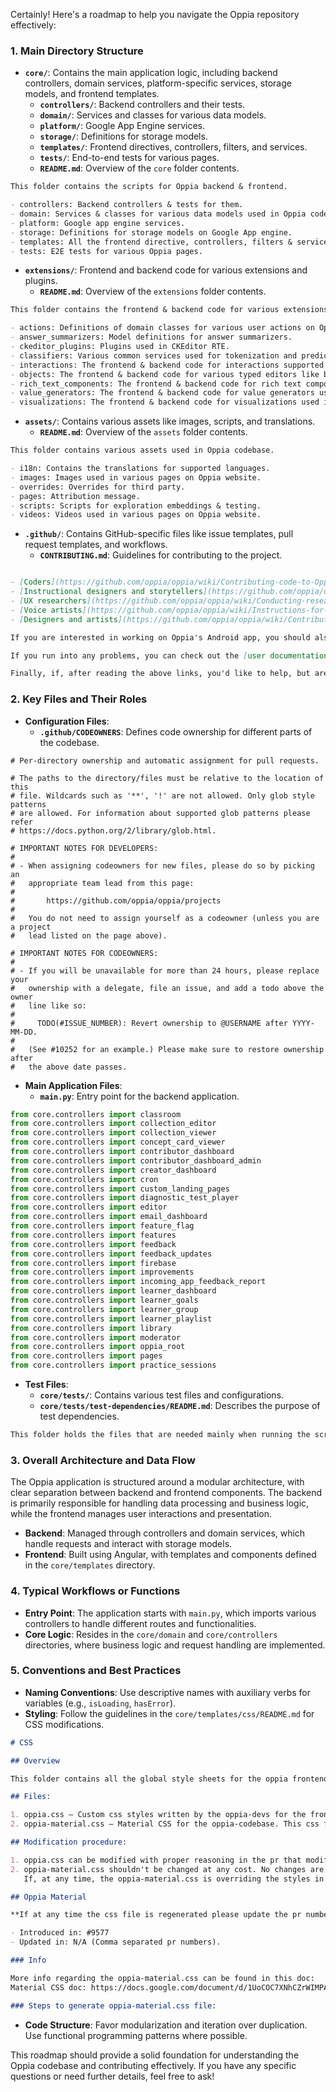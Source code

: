 

Certainly! Here's a roadmap to help you navigate the Oppia repository effectively:

### 1. Main Directory Structure

- **`core/`**: Contains the main application logic, including backend controllers, domain services, platform-specific services, storage models, and frontend templates.
  - **`controllers/`**: Backend controllers and their tests.
  - **`domain/`**: Services and classes for various data models.
  - **`platform/`**: Google App Engine services.
  - **`storage/`**: Definitions for storage models.
  - **`templates/`**: Frontend directives, controllers, filters, and services.
  - **`tests/`**: End-to-end tests for various pages.
  - **`README.md`**: Overview of the `core` folder contents.
    
```1:9:core/README.md
This folder contains the scripts for Oppia backend & frontend.

- controllers: Backend controllers & tests for them.
- domain: Services & classes for various data models used in Oppia codebase.
- platform: Google app engine services.
- storage: Definitions for storage models on Google App engine.
- templates: All the frontend directive, controllers, filters & services.
- tests: E2E tests for various Oppia pages.

```


- **`extensions/`**: Frontend and backend code for various extensions and plugins.
  - **`README.md`**: Overview of the `extensions` folder contents.
    
```1:12:extensions/README.md
This folder contains the frontend & backend code for various extensions & plugins used in Oppia codebase.

- actions: Definitions of domain classes for various user actions on Oppia website.
- answer_summarizers: Model definitions for answer summarizers.
- ckeditor_plugins: Plugins used in CKEditor RTE.
- classifiers: Various common services used for tokenization and prediction.
- interactions: The frontend & backend code for interactions supported on Oppia website.
- objects: The frontend & backend code for various typed editors like boolean editor, filepath editor etc.
- rich_text_components: The frontend & backend code for rich text components supported on Oppia RTE.
- value_generators: The frontend & backend code for value generators used in Oppia.
- visualizations: The frontend & backend code for visualizations used in Oppia.

```


- **`assets/`**: Contains various assets like images, scripts, and translations.
  - **`README.md`**: Overview of the `assets` folder contents.
    
```1:9:assets/README.md
This folder contains various assets used in Oppia codebase.

- i18n: Contains the translations for supported languages.
- images: Images used in various pages on Oppia website.
- overrides: Overrides for third party.
- pages: Attribution message.
- scripts: Scripts for exploration embeddings & testing.
- videos: Videos used in various pages on Oppia website.

```


- **`.github/`**: Contains GitHub-specific files like issue templates, pull request templates, and workflows.
  - **`CONTRIBUTING.md`**: Guidelines for contributing to the project.
    
```6:17:.github/CONTRIBUTING.md

- [Coders](https://github.com/oppia/oppia/wiki/Contributing-code-to-Oppia)
- [Instructional designers and storytellers](https://github.com/oppia/oppia/wiki/Teaching-with-Oppia)
- [UX researchers](https://github.com/oppia/oppia/wiki/Conducting-research-with-students)
- [Voice artists](https://github.com/oppia/oppia/wiki/Instructions-for-voice-artists)
- [Designers and artists](https://github.com/oppia/oppia/wiki/Contributing-to-Oppia%27s-design)

If you are interested in working on Oppia's Android app, you should also take a look at the [oppia/oppia-android repository](https://github.com/oppia/oppia-android).

If you run into any problems, you can check out the [user documentation](http://oppia.github.io/) or post to our [developer mailing list](https://groups.google.com/forum/?fromgroups#!forum/oppia-dev). Feel free to drop into our [Gitter chat channel](https://gitter.im/oppia/oppia-chat) to say hello, too :)

Finally, if, after reading the above links, you'd like to help, but aren't sure how -- don't worry! The Oppia project is very multi-faceted, and we'd be glad to help you find something to do that matches your interests and skills. Just fill out [this form](https://forms.gle/jEytndtgdsx7BrnV6) to let us know what you'd like to help with, or write to us at [volunteer@oppia.org](mailto:volunteer@oppia.org) and tell us a bit about yourself and what you'd like to do. We'll do our best to help you get started!
```


### 2. Key Files and Their Roles

- **Configuration Files**:
  - **`.github/CODEOWNERS`**: Defines code ownership for different parts of the codebase.
    
```1:28:.github/CODEOWNERS
# Per-directory ownership and automatic assignment for pull requests.

# The paths to the directory/files must be relative to the location of this
# file. Wildcards such as '**', '!' are not allowed. Only glob style patterns
# are allowed. For information about supported glob patterns please refer
# https://docs.python.org/2/library/glob.html.

# IMPORTANT NOTES FOR DEVELOPERS:
#
# - When assigning codeowners for new files, please do so by picking an
#   appropriate team lead from this page:
#
#       https://github.com/oppia/oppia/projects
#
#   You do not need to assign yourself as a codeowner (unless you are a project
#   lead listed on the page above).

# IMPORTANT NOTES FOR CODEOWNERS:
#
# - If you will be unavailable for more than 24 hours, please replace your
#   ownership with a delegate, file an issue, and add a todo above the owner
#   line like so:
#
#     TODO(#ISSUE_NUMBER): Revert ownership to @USERNAME after YYYY-MM-DD.
#
#   (See #10252 for an example.) Please make sure to restore ownership after
#   the above date passes.

```


- **Main Application Files**:
  - **`main.py`**: Entry point for the backend application.
    
```34:61:main.py
from core.controllers import classroom
from core.controllers import collection_editor
from core.controllers import collection_viewer
from core.controllers import concept_card_viewer
from core.controllers import contributor_dashboard
from core.controllers import contributor_dashboard_admin
from core.controllers import creator_dashboard
from core.controllers import cron
from core.controllers import custom_landing_pages
from core.controllers import diagnostic_test_player
from core.controllers import editor
from core.controllers import email_dashboard
from core.controllers import feature_flag
from core.controllers import features
from core.controllers import feedback
from core.controllers import feedback_updates
from core.controllers import firebase
from core.controllers import improvements
from core.controllers import incoming_app_feedback_report
from core.controllers import learner_dashboard
from core.controllers import learner_goals
from core.controllers import learner_group
from core.controllers import learner_playlist
from core.controllers import library
from core.controllers import moderator
from core.controllers import oppia_root
from core.controllers import pages
from core.controllers import practice_sessions
```


- **Test Files**:
  - **`core/tests/`**: Contains various test files and configurations.
  - **`core/tests/test-dependencies/README.md`**: Describes the purpose of test dependencies.
    
```1:2:core/tests/test-dependencies/README.md
This folder holds the files that are needed mainly when running the scripts.check_ci_test_suites_to_run. The files root-files-mapping-generator.ts and typescript-ast-utilities.ts are used to find which root modules and files are linked together. The test-to-modules-matcher.ts and route-to-module-mapping-generator.ts are used by acceptance tests to find out which modules are affected by a certain test. For more information refer to the wiki page here: https://github.com/oppia/oppia/wiki/Partial-CI-Tests-Structure.

```


### 3. Overall Architecture and Data Flow

The Oppia application is structured around a modular architecture, with clear separation between backend and frontend components. The backend is primarily responsible for handling data processing and business logic, while the frontend manages user interactions and presentation.

- **Backend**: Managed through controllers and domain services, which handle requests and interact with storage models.
- **Frontend**: Built using Angular, with templates and components defined in the `core/templates` directory.

### 4. Typical Workflows or Functions

- **Entry Point**: The application starts with `main.py`, which imports various controllers to handle different routes and functionalities.
- **Core Logic**: Resides in the `core/domain` and `core/controllers` directories, where business logic and request handling are implemented.

### 5. Conventions and Best Practices

- **Naming Conventions**: Use descriptive names with auxiliary verbs for variables (e.g., `isLoading`, `hasError`).
- **Styling**: Follow the guidelines in the `core/templates/css/README.md` for CSS modifications.
  
```1:30:core/templates/css/README.md
# CSS

## Overview

This folder contains all the global style sheets for the oppia frontend.

## Files:

1. oppia.css — Custom css styles written by the oppia-devs for the frontend.
2. oppia-material.css — Material CSS for the oppia-codebase. This css file is generated and shouldn't be modified at all.

## Modification procedure:

1. oppia.css can be modified with proper reasoning in the pr that modifies the file.
2. oppia-material.css shouldn't be changed at any cost. No changes are accepted in this file.
   If, at any time, the oppia-material.css is overriding the styles in oppia.css, create a style tag in the directive and make the selectors more specific.

## Oppia Material

**If at any time the css file is regenerated please update the pr number here**

- Introduced in: #9577
- Updated in: N/A (Comma separated pr numbers).

### Info

More info regarding the oppia-material.css can be found in this doc:
Material CSS doc: https://docs.google.com/document/d/1UoCOC7XNhCZrWIMPAoR5Xex28OYWzteqXrqCU9gRUHQ/edit?usp=sharing

### Steps to generate oppia-material.css file:
```


- **Code Structure**: Favor modularization and iteration over duplication. Use functional programming patterns where possible.

This roadmap should provide a solid foundation for understanding the Oppia codebase and contributing effectively. If you have any specific questions or need further details, feel free to ask!
